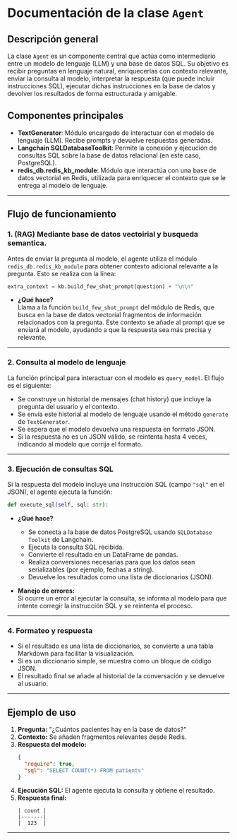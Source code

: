 
# Documentación de la clase `Agent`

## Descripción general

La clase `Agent` es un componente central que actúa como intermediario entre un modelo de lenguaje (LLM) y una base de datos SQL. Su objetivo es recibir preguntas en lenguaje natural, enriquecerlas con contexto relevante, enviar la consulta al modelo, interpretar la respuesta (que puede incluir instrucciones SQL), ejecutar dichas instrucciones en la base de datos y devolver los resultados de forma estructurada y amigable.

## Componentes principales

- **TextGenerator**: Módulo encargado de interactuar con el modelo de lenguaje (LLM). Recibe prompts y devuelve respuestas generadas.
- **Langchain SQLDatabaseToolkit**: Permite la conexión y ejecución de consultas SQL sobre la base de datos relacional (en este caso, PostgreSQL).
- **redis_db.redis_kb_module**: Módulo que interactúa con una base de datos vectorial en Redis, utilizada para enriquecer el contexto que se le entrega al modelo de lenguaje.

---

## Flujo de funcionamiento

### 1. (RAG) Mediante base de datos vectoirial y busqueda semantica.

Antes de enviar la pregunta al modelo, el agente utiliza el módulo `redis_db.redis_kb_module` para obtener contexto adicional relevante a la pregunta. Esto se realiza con la línea:

```python
extra_context = kb.build_few_shot_prompt(question) + "\n\n"
```

- **¿Qué hace?**  
  Llama a la función `build_few_shot_prompt` del módulo de Redis, que busca en la base de datos vectorial fragmentos de información relacionados con la pregunta. Este contexto se añade al prompt que se enviará al modelo, ayudando a que la respuesta sea más precisa y relevante.

---

### 2. Consulta al modelo de lenguaje

La función principal para interactuar con el modelo es `query_model`. El flujo es el siguiente:

- Se construye un historial de mensajes (chat history) que incluye la pregunta del usuario y el contexto.
- Se envía este historial al modelo de lenguaje usando el método `generate` de `TextGenerator`.
- Se espera que el modelo devuelva una respuesta en formato JSON.
- Si la respuesta no es un JSON válido, se reintenta hasta 4 veces, indicando al modelo que corrija el formato.

---

### 3. Ejecución de consultas SQL

Si la respuesta del modelo incluye una instrucción SQL (campo `"sql"` en el JSON), el agente ejecuta la función:

```python
def execute_sql(self, sql: str):
```

- **¿Qué hace?**
  - Se conecta a la base de datos PostgreSQL usando `SQLDatabase Toolkit` de Langchain.
  - Ejecuta la consulta SQL recibida.
  - Convierte el resultado en un DataFrame de pandas.
  - Realiza conversiones necesarias para que los datos sean serializables (por ejemplo, fechas a string).
  - Devuelve los resultados como una lista de diccionarios (JSON).

- **Manejo de errores:**  
  Si ocurre un error al ejecutar la consulta, se informa al modelo para que intente corregir la instrucción SQL y se reintenta el proceso.

---

### 4. Formateo y respuesta

- Si el resultado es una lista de diccionarios, se convierte a una tabla Markdown para facilitar la visualización.
- Si es un diccionario simple, se muestra como un bloque de código JSON.
- El resultado final se añade al historial de la conversación y se devuelve al usuario.

---


## Ejemplo de uso

1. **Pregunta:** "¿Cuántos pacientes hay en la base de datos?"
2. **Contexto:** Se añaden fragmentos relevantes desde Redis.
3. **Respuesta del modelo:**  
   ```json
   {
     "require": true,
     "sql": "SELECT COUNT(*) FROM patients"
   }
   ```
4. **Ejecución SQL:** El agente ejecuta la consulta y obtiene el resultado.
5. **Respuesta final:**  
   ```
   | count |
   |-------|
   |  123  |
   ```

---

